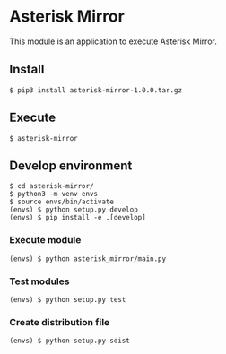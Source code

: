 # Asterisk Mirror

This module is an application to execute Asterisk Mirror.

## Install

```
$ pip3 install asterisk-mirror-1.0.0.tar.gz
```

## Execute

```
$ asterisk-mirror
```

## Develop environment

```
$ cd asterisk-mirror/
$ python3 -m venv envs
$ source envs/bin/activate
(envs) $ python setup.py develop
(envs) $ pip install -e .[develop]
```

### Execute module

```
(envs) $ python asterisk_mirror/main.py
```

### Test modules

```
(envs) $ python setup.py test
```

### Create distribution file

```
(envs) $ python setup.py sdist
```
